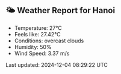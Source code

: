 <!-- WEATHER-START -->
## 🌤 Weather Report for Hanoi

- Temperature: 27°C
- Feels like: 27.42°C
- Conditions: overcast clouds
- Humidity: 50%
- Wind Speed: 3.37 m/s

Last updated: 2024-12-04 08:29:22 UTC
<!-- WEATHER-END -->

